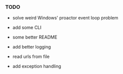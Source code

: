 ### TODO

- solve weird Windows' proactor event loop problem
- add some CLI
- some better README

- add better logging

- read urls from file
- add exception handling
